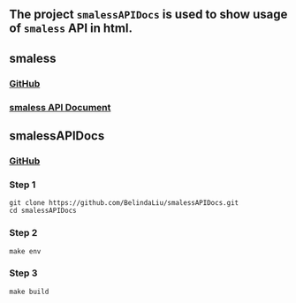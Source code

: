 ## The project `smalessAPIDocs` is used to show usage of `smaless` API in html.

## smaless

### [GitHub](https://github.com/emily123/smaless)

### [smaless API Document](http://belindaliu.github.io/smalessAPIDocs)

## smalessAPIDocs

### [GitHub](https://github.com/BelindaLiu/smalessAPIDocs)

### Step 1
```
git clone https://github.com/BelindaLiu/smalessAPIDocs.git
cd smalessAPIDocs
```
### Step 2
```
make env
```

### Step 3
```
make build
```
